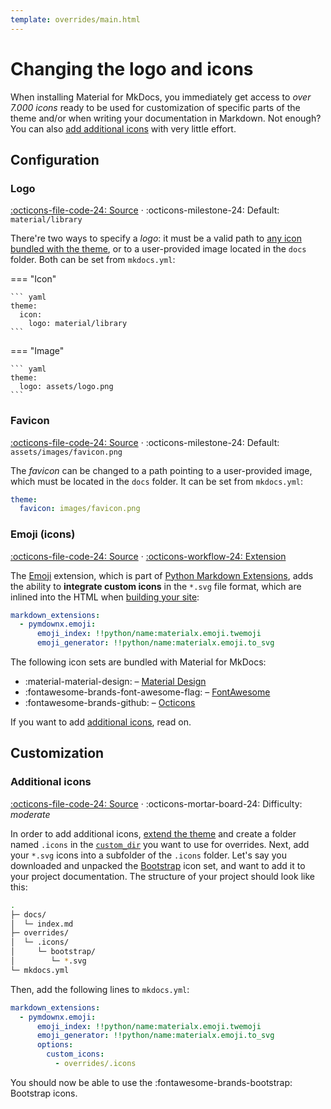 ```yaml
---
template: overrides/main.html
---
```


# Changing the logo and icons

When installing Material for MkDocs, you immediately get access to _over 7.000 
icons_ ready to be used for customization of specific parts of the theme and/or 
when writing your documentation in Markdown. Not enough? You can also [add
additional icons][1] with very little effort.

  [1]: #additional-icons

## Configuration

### Logo

[:octicons-file-code-24: Source][2] ·
:octicons-milestone-24: Default: `material/library`

There're two ways to specify a _logo_: it must be a valid path to [any icon 
bundled with the theme][3], or to a user-provided image located in the `docs`
folder. Both can be set from `mkdocs.yml`:

=== "Icon"

    ``` yaml
    theme:
      icon:
        logo: material/library
    ```

=== "Image"

    ``` yaml
    theme:
      logo: assets/logo.png
    ```

  [2]: https://github.com/squidfunk/mkdocs-material/blob/master/src/partials/logo.html
  [3]: https://github.com/squidfunk/mkdocs-material/tree/master/material/.icons

### Favicon

[:octicons-file-code-24: Source][4] ·
:octicons-milestone-24: Default: `assets/images/favicon.png`

The _favicon_ can be changed to a path pointing to a user-provided image, which 
must be located in the `docs` folder. It can be set from `mkdocs.yml`:

``` yaml
theme:
  favicon: images/favicon.png
```

  [4]: https://github.com/squidfunk/mkdocs-material/blob/master/src/base.html#L71

### Emoji (icons)

[:octicons-file-code-24: Source][5] · [:octicons-workflow-24: Extension][6]

The [Emoji][6] extension, which is part of [Python Markdown Extensions][7],
adds the ability to __integrate custom icons__ in the `*.svg` file format,
which are inlined into the HTML when [building your site][8]:

``` yaml
markdown_extensions:
  - pymdownx.emoji:
      emoji_index: !!python/name:materialx.emoji.twemoji
      emoji_generator: !!python/name:materialx.emoji.to_svg
```

The following icon sets are bundled with Material for MkDocs:

* :material-material-design: – [Material Design][9]
* :fontawesome-brands-font-awesome-flag: – [FontAwesome][10]
* :fontawesome-brands-github: – [Octicons][11]

If you want to add [additional icons][1], read on.

  [5]: https://github.com/squidfunk/mkdocs-material/blob/master/src/assets/stylesheets/extensions/pymdown/_emoji.scss
  [6]: https://facelessuser.github.io/pymdown-extensions/extensions/emoji/
  [7]: https://facelessuser.github.io/pymdown-extensions/
  [8]: ../creating-your-site.md#building-your-site
  [9]: https://materialdesignicons.com/
  [10]: https://fontawesome.com/icons?d=gallery&m=free
  [11]: https://octicons.github.com/

## Customization

### Additional icons

[:octicons-file-code-24: Source][3] · 
:octicons-mortar-board-24: Difficulty: _moderate_

In order to add additional icons, [extend the theme][13] and create a folder
named `.icons` in the [`custom_dir`][14] you want to use for overrides. Next,
add your `*.svg` icons into a subfolder of the `.icons` folder. Let's say you 
downloaded and unpacked the [Bootstrap][15] icon set, and want to add it to
your project documentation. The structure of your project should look like this:

``` sh
.
├─ docs/
│  └─ index.md
├─ overrides/
│  └─ .icons/
│     └─ bootstrap/
│        └─ *.svg
└─ mkdocs.yml
```

Then, add the following lines to `mkdocs.yml`:

``` yaml
markdown_extensions:
  - pymdownx.emoji:
      emoji_index: !!python/name:materialx.emoji.twemoji
      emoji_generator: !!python/name:materialx.emoji.to_svg
      options:
        custom_icons:
          - overrides/.icons
```

You should now be able to use the :fontawesome-brands-bootstrap: Bootstrap
icons.

  [13]: ../customization.md#extending-the-theme
  [14]: https://www.mkdocs.org/user-guide/configuration/#custom_dir
  [15]: https://icons.getbootstrap.com/
